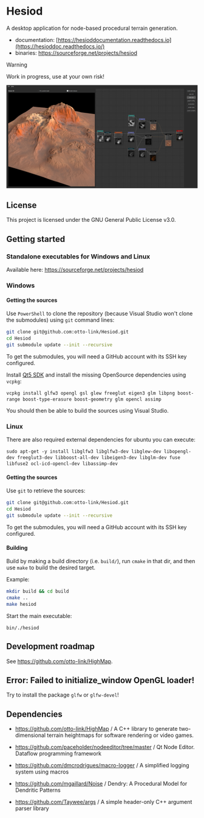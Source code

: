 # Hesiod

A desktop application for node-based procedural terrain generation.
- documentation: [https://hesioddocumentation.readthedocs.io](https://hesioddoc.readthedocs.io/)
- binaries: https://sourceforge.net/projects/hesiod

>[!WARNING] 
> Work in progress, use at your own risk!

![demo_screenshot](docs/images/demo_screenshot.png)


## License

This project is licensed under the GNU General Public License v3.0.

## Getting started

### Standalone executables for Windows and Linux

Available here: https://sourceforge.net/projects/hesiod

### Windows

#### Getting the sources

Use `PowerShell` to clone the repository (because Visual Studio won't clone the submodules) using `git` command lines:
``` bash
git clone git@github.com:otto-link/Hesiod.git
cd Hesiod
git submodule update --init --recursive
```

To get the submodules, you will need a GitHub account with its SSH key configured.

Install [Qt5 SDK](https://wiki.qt.io/Install_Qt_5_Dev_Suite_Windows) and install the missing OpenSource dependencies using `vcpkg`:
```
vcpkg install glfw3 opengl gsl glew freeglut eigen3 glm libpng boost-range boost-type-erasure boost-geometry glm opencl assimp
```

You should then be able to build the sources using Visual Studio.

### Linux

There are also required external dependencies for ubuntu you can execute:
```
sudo apt-get -y install libglfw3 libglfw3-dev libglew-dev libopengl-dev freeglut3-dev libboost-all-dev libeigen3-dev libglm-dev fuse libfuse2 ocl-icd-opencl-dev libassimp-dev
```

#### Getting the sources

Use `git` to retrieve the sources: 
``` bash
git clone git@github.com:otto-link/Hesiod.git
cd Hesiod
git submodule update --init --recursive
```

To get the submodules, you will need a GitHub account with its SSH key configured.

#### Building

Build by making a build directory (i.e. `build/`), run `cmake` in that dir, and then use `make` to build the desired target.

Example:
``` bash
mkdir build && cd build
cmake ..
make hesiod
```

Start the main executable:
```
bin/./hesiod
```

## Development roadmap

See https://github.com/otto-link/HighMap.

## Error: Failed to initialize_window OpenGL loader!

Try to install the package `glfw` or `glfw-devel`!

## Dependencies

- https://github.com/otto-link/HighMap / A C++ library to generate two-dimensional terrain heightmaps for software rendering or video games.

- https://github.com/paceholder/nodeeditor/tree/master / Qt Node Editor. Dataflow programming framework
- https://github.com/dmcrodrigues/macro-logger / A simplified logging system using macros
- https://github.com/mgaillard/Noise / Dendry: A Procedural Model for Dendritic Patterns
- https://github.com/Taywee/args / A simple header-only C++ argument parser library

